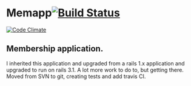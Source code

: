 # Memapp[![Build Status](https://travis-ci.org/petercunning/memapp.svg?branch=master)](https://travis-ci.org/petercunning/memapp)
[![Code Climate](https://codeclimate.com/github/petercunning/memapp/badges/gpa.svg)](https://codeclimate.com/github/petercunning/memapp)

## Membership application.
I inherited this application and upgraded from a rails 1.x application and upgraded to run on rails 3.1.
A lot more work to do to, but getting there.
Moved from SVN to git, creating tests and add travis CI.

